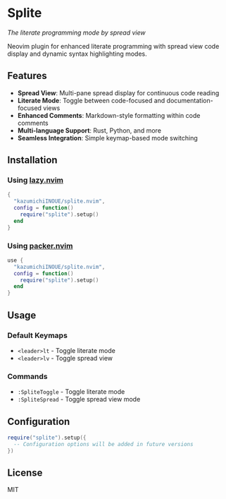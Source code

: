 # Splite

*The literate programming mode by spread view*

Neovim plugin for enhanced literate programming with spread view code display and dynamic syntax highlighting modes.

## Features

- **Spread View**: Multi-pane spread display for continuous code reading
- **Literate Mode**: Toggle between code-focused and documentation-focused views
- **Enhanced Comments**: Markdown-style formatting within code comments
- **Multi-language Support**: Rust, Python, and more
- **Seamless Integration**: Simple keymap-based mode switching

## Installation

### Using [lazy.nvim](https://github.com/folke/lazy.nvim)

```lua
{
  "kazumichiINOUE/splite.nvim",
  config = function()
    require("splite").setup()
  end
}
```

### Using [packer.nvim](https://github.com/wbthomason/packer.nvim)

```lua
use {
  "kazumichiINOUE/splite.nvim",
  config = function()
    require("splite").setup()
  end
}
```

## Usage

### Default Keymaps

- `<leader>lt` - Toggle literate mode
- `<leader>lv` - Toggle spread view

### Commands

- `:SpliteToggle` - Toggle literate mode
- `:SpliteSpread` - Toggle spread view mode

## Configuration

```lua
require("splite").setup({
  -- Configuration options will be added in future versions
})
```

## License

MIT
